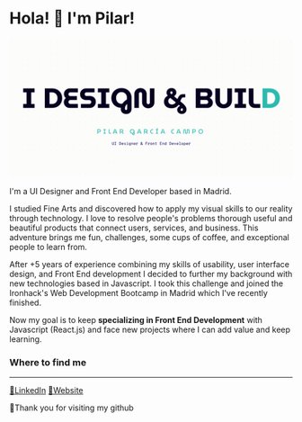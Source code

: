 # Hola! 👋 I'm Pilar!

![Hi I'm UI Designer and Front End Developer](https://github.com/PiliGar/PiliGar/raw/master/video.gif)

I'm a UI Designer and Front End Developer based in Madrid.

I studied Fine Arts and discovered how to apply my visual skills to our reality through technology. I love to resolve people's problems thorough useful and beautiful products that connect users, services, and business. This adventure brings me fun, challenges, some cups of coffee, and exceptional people to learn from.

After +5 years of experience combining my skills of usability, user interface design, and Front End development I decided to further my background with new technologies based in Javascript. I took this challenge and joined the Ironhack's Web Development Bootcamp in Madrid which I've recently finished.

Now my goal is to keep **specializing in Front End Development** with Javascript (React.js) and face new projects where I can add value and keep learning.

### Where to find me

---

[📍LinkedIn](https://www.linkedin.com/in/pilargarciacampo)
[📍Website](https://www.pilargarciacampo.com)

💜Thank you for visiting my github

